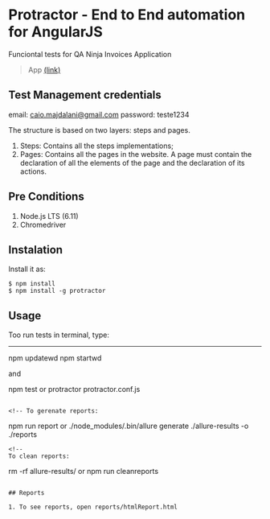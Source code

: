 # Protractor - End to End automation for AngularJS

Funciontal tests for QA Ninja Invoices Application

> App [(link)](https://ninjainvoices.herokuapp.com/)

## Test Management credentials
email: caio.majdalani@gmail.com
password: teste1234

The structure is based on two layers: steps and pages.

1. Steps: Contains all the steps implementations;
2. Pages: Contains all the pages in the website. A page must contain the declaration of all the elements of the page and the declaration of its actions.

## Pre Conditions

1. Node.js LTS (6.11)
2. Chromedriver

## Instalation

Install it as:

    $ npm install
    $ npm install -g protractor

## Usage

Too run tests in terminal, type:

---

  npm updatewd
  npm startwd

  and 

  npm test
  or
  protractor protractor.conf.js

```

<!-- To gerenate reports:

```
  npm run report
  or
  ./node_modules/.bin/allure generate ./allure-results -o ./reports

``` -->
<!-- 
To clean reports:

```
  rm -rf allure-results/
  or 
  npm run cleanreports

``` -->

## Reports

1. To see reports, open reports/htmlReport.html
